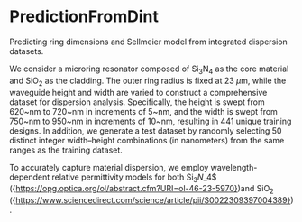 # PredictionFromDint
Predicting ring dimensions and Sellmeier model from integrated dispersion datasets.


We consider a microring resonator composed of Si$_3$N$_4$ as the core material and SiO$_2$ as the cladding. The outer ring radius is fixed at $23~\mu$m, while the waveguide height and width are varied to construct a comprehensive dataset for dispersion analysis. Specifically, the height is swept from $620$~nm to $720$~nm in increments of $5$~nm, and the width is swept from $750$~nm to $950$~nm in increments of $10$~nm, resulting in $441$ unique training designs. In addition, we generate a test dataset by randomly selecting $50$ distinct integer width–height combinations (in nanometers) from the same ranges as the training dataset.


To accurately capture material dispersion, we employ wavelength-dependent relative permittivity models for both Si<sub>3</sub>$N$_4$ ({https://opg.optica.org/ol/abstract.cfm?URI=ol-46-23-5970})and SiO$_2$ ({https://www.sciencedirect.com/science/article/pii/S0022309397004389}).

